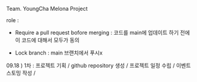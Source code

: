 Team. YoungCha Melona Project

role :
- Require a pull request bofore merging : 코드를 main에 업데이트 하기 전에 이 코드에 대해서 모두가 동의 

- Lock branch : main 브랜치에서 푸시x

09.18 )
1차 : 프로젝트 기획 / github repository 생성 / 프로젝트 일정 수립 / 이벤트 스토밍 작성 / 
